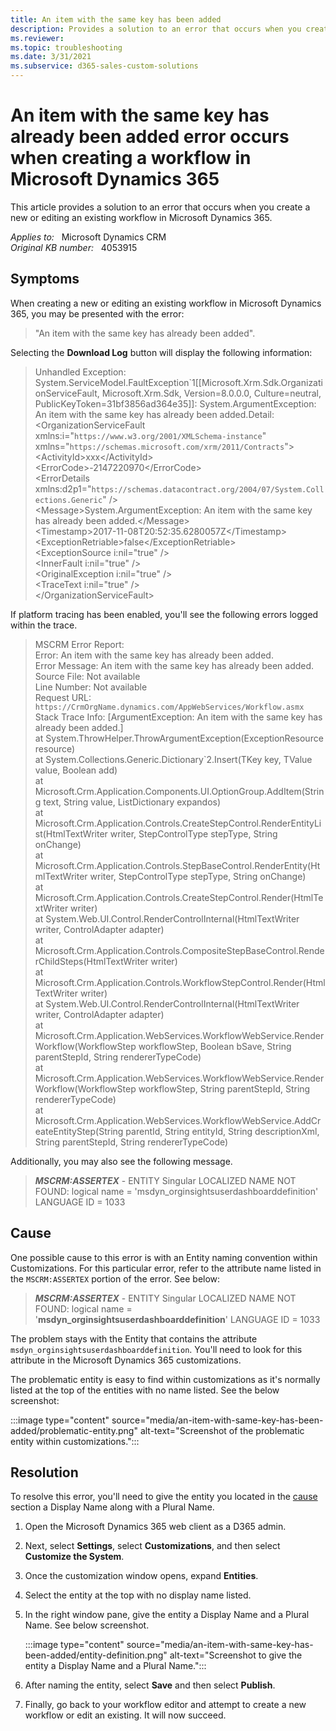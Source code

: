 ```yaml
---
title: An item with the same key has been added
description: Provides a solution to an error that occurs when you create a new or editing an existing workflow in Microsoft Dynamics 365.
ms.reviewer: 
ms.topic: troubleshooting
ms.date: 3/31/2021
ms.subservice: d365-sales-custom-solutions
---
```

# An item with the same key has already been added error occurs when creating a workflow in Microsoft Dynamics 365

This article provides a solution to an error that occurs when you create a new or editing an existing workflow in Microsoft Dynamics 365.

_Applies to:_ &nbsp; Microsoft Dynamics CRM  
_Original KB number:_ &nbsp; 4053915

## Symptoms

When creating a new or editing an existing workflow in Microsoft Dynamics 365, you may be presented with the error:

> "An item with the same key has already been added".

Selecting the **Download Log** button will display the following information:

> Unhandled Exception: System.ServiceModel.FaultException\`1[[Microsoft.Xrm.Sdk.OrganizationServiceFault, Microsoft.Xrm.Sdk, Version=8.0.0.0, Culture=neutral, PublicKeyToken=31bf3856ad364e35]]: System.ArgumentException: An item with the same key has already been added.Detail:  
\<OrganizationServiceFault xmlns:i="`https://www.w3.org/2001/XMLSchema-instance`" xmlns="`https://schemas.microsoft.com/xrm/2011/Contracts`">  
  \<ActivityId>xxx\</ActivityId>  
  \<ErrorCode>-2147220970\</ErrorCode>  
  \<ErrorDetails xmlns:d2p1="`https://schemas.datacontract.org/2004/07/System.Collections.Generic`" />  
  \<Message>System.ArgumentException: An item with the same key has already been added.\</Message>  
  \<Timestamp>2017-11-08T20:52:35.6280057Z\</Timestamp>  
  \<ExceptionRetriable>false\</ExceptionRetriable>  
  \<ExceptionSource i:nil="true" />  
  \<InnerFault i:nil="true" />  
  \<OriginalException i:nil="true" />  
  \<TraceText i:nil="true" />  
\</OrganizationServiceFault>

If platform tracing has been enabled, you'll see the following errors logged within the trace.

> MSCRM Error Report:  
Error: An item with the same key has already been added.  
Error Message: An item with the same key has already been added.  
Source File: Not available  
Line Number: Not available  
Request URL: `https://CrmOrgName.dynamics.com/AppWebServices/Workflow.asmx`  
Stack Trace Info: [ArgumentException: An item with the same key has already been added.]  
   at System.ThrowHelper.ThrowArgumentException(ExceptionResource resource)  
   at System.Collections.Generic.Dictionary`2.Insert(TKey key, TValue value, Boolean add)  
   at Microsoft.Crm.Application.Components.UI.OptionGroup.AddItem(String text, String value, ListDictionary expandos)  
   at Microsoft.Crm.Application.Controls.CreateStepControl.RenderEntityList(HtmlTextWriter writer, StepControlType stepType, String onChange)  
   at Microsoft.Crm.Application.Controls.StepBaseControl.RenderEntity(HtmlTextWriter writer, StepControlType stepType, String onChange)  
   at Microsoft.Crm.Application.Controls.CreateStepControl.Render(HtmlTextWriter writer)  
   at System.Web.UI.Control.RenderControlInternal(HtmlTextWriter writer, ControlAdapter adapter)  
   at Microsoft.Crm.Application.Controls.CompositeStepBaseControl.RenderChildSteps(HtmlTextWriter writer)  
   at Microsoft.Crm.Application.Controls.WorkflowStepControl.Render(HtmlTextWriter writer)  
   at System.Web.UI.Control.RenderControlInternal(HtmlTextWriter writer, ControlAdapter adapter)  
   at Microsoft.Crm.Application.WebServices.WorkflowWebService.RenderWorkflow(WorkflowStep workflowStep, Boolean bSave, String parentStepId, String rendererTypeCode)  
   at Microsoft.Crm.Application.WebServices.WorkflowWebService.RenderWorkflow(WorkflowStep workflowStep, String parentStepId, String rendererTypeCode)  
   at Microsoft.Crm.Application.WebServices.WorkflowWebService.AddCreateEntityStep(String parentId, String entityId, String descriptionXml, String parentStepId, String rendererTypeCode)  

Additionally, you may also see the following message.
> ***MSCRM:ASSERTEX*** - ENTITY Singular LOCALIZED NAME NOT FOUND: logical name = 'msdyn_orginsightsuserdashboarddefinition' LANGUAGE ID = 1033

## Cause

One possible cause to this error is with an Entity naming convention within Customizations. For this particular error, refer to the attribute name listed in the `MSCRM:ASSERTEX` portion of the error. See below:

> ***MSCRM:ASSERTEX*** - ENTITY Singular LOCALIZED NAME NOT FOUND: logical name = '**msdyn_orginsightsuserdashboarddefinition**' LANGUAGE ID = 1033

The problem stays with the Entity that contains the attribute `msdyn_orginsightsuserdashboarddefinition`. You'll need to look for this attribute in the Microsoft Dynamics 365 customizations.

The problematic entity is easy to find within customizations as it's normally listed at the top of the entities with no name listed. See the below screenshot:

:::image type="content" source="media/an-item-with-same-key-has-been-added/problematic-entity.png" alt-text="Screenshot of the problematic entity within customizations.":::

## Resolution

To resolve this error, you'll need to give the entity you located in the [cause](#cause) section a Display Name along with a Plural Name.

1. Open the Microsoft Dynamics 365 web client as a D365 admin.
2. Next, select **Settings**, select **Customizations**, and then select **Customize the System**.
3. Once the customization window opens, expand **Entities**.
4. Select the entity at the top with no display name listed.
5. In the right window pane, give the entity a Display Name and a Plural Name. See below screenshot.

    :::image type="content" source="media/an-item-with-same-key-has-been-added/entity-definition.png" alt-text="Screenshot to give the entity a Display Name and a Plural Name.":::

6. After naming the entity, select **Save** and then select **Publish**.
7. Finally, go back to your workflow editor and attempt to create a new workflow or edit an existing. It will now succeed.
